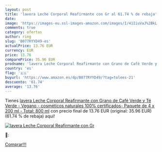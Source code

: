 ```yaml
---
layout: post
title: 'lavera Leche Corporal Reafirmante con Gr al 61.74 % de rebaja'
date: 
image: 'https://images-eu.ssl-images-amazon.com/images/I/41IiuVaJ%2BkL._SL200_.jpg'
comments: true
category: ofertas
author: ring
slug: 'B077RYYD49-es'
actualPrice: 13.76 EUR
currency: EUR
price: 13.76
comparePrice: 35.96 EUR
prodname: 'lavera Leche Corporal Reafirmante con Grano de Café Verde y Té Verde - Vegano - cosméticos naturales 100% certificados- Paquete de 4 x 200 ml - Total: 800 ml'
country: 'es'
flag: '🇪🇸'
buyurl: 'https://www.amazon.es/dp/B077RYYD49/?tag=tolees-21'
descuento: '61.74'
average: '13.76'
---
```


Tienes [lavera Leche Corporal Reafirmante con Grano de Café Verde y Té Verde - Vegano - cosméticos naturales 100% certificados- Paquete de 4 x 200 ml - Total: 800 ml](https://www.amazon.es/dp/B077RYYD49/?tag=tolees-21) con precio final de  13.76 EUR (original: 35.96 EUR) (61.74 %  de rebaja) aqui!

[![lavera Leche Corporal Reafirmante con Gr](https://images-eu.ssl-images-amazon.com/images/I/41IiuVaJ%2BkL._SL200_.jpg)](https://www.amazon.es/dp/B077RYYD49/?tag=tolees-21)

🔎:


[Comprar!!!](https://www.amazon.es/dp/B077RYYD49/?tag=tolees-21)
